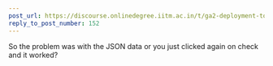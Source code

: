 ```yaml
---
post_url: https://discourse.onlinedegree.iitm.ac.in/t/ga2-deployment-tools-discussion-thread-tds-jan-2025/161120/153
reply_to_post_number: 152
---
```

So the problem was with the JSON data or you just clicked again on check and it worked?